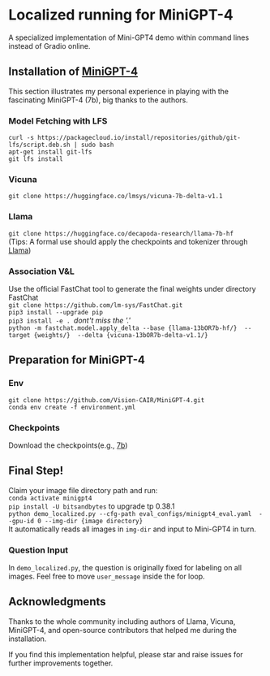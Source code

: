 # Localized running for MiniGPT-4
A specialized implementation of Mini-GPT4 demo within command lines instead of Gradio online.

## Installation of [MiniGPT-4](https://minigpt-4.github.io/)
This section illustrates my personal experience in playing with the fascinating MiniGPT-4 (7b), big thanks to the authors.<br>
### Model Fetching with LFS
`curl -s https://packagecloud.io/install/repositories/github/git-lfs/script.deb.sh | sudo bash`<br>
`apt-get install git-lfs`<br>
`git lfs install`<br>
### Vicuna
`git clone https://huggingface.co/lmsys/vicuna-7b-delta-v1.1`
### Llama
`git clone https://huggingface.co/decapoda-research/llama-7b-hf`<br>
(Tips: A formal use should apply the checkpoints and tokenizer through [Llama](https://github.com/facebookresearch/llama/blob/main/README.md))
### Association V&L
Use the official FastChat tool to generate the final weights under directory FastChat<br>
`git clone https://github.com/lm-sys/FastChat.git`<br>
`pip3 install --upgrade pip`<br>
`pip3 install -e . `<i>dont't miss the '.'</i> <br>
`python -m fastchat.model.apply_delta --base {llama-13bOR7b-hf/}  --target {weights/}  --delta {vicuna-13bOR7b-delta-v1.1/}`

## Preparation for MiniGPT-4
### Env
`git clone https://github.com/Vision-CAIR/MiniGPT-4.git`<br>
`conda env create -f environment.yml`<br>
### Checkpoints
Download the checkpoints(e.g., [7b](https://drive.google.com/file/d/1RY9jV0dyqLX-o38LrumkKRh6Jtaop58R/view))

## Final Step!
Claim your image file directory path and run:<br>
`conda activate minigpt4`<br>
`pip install -U bitsandbytes` to upgrade tp 0.38.1 <br>
`python demo_localized.py --cfg-path eval_configs/minigpt4_eval.yaml  --gpu-id 0 --img-dir {image directory}`<br>
It automatically reads all images in `img-dir` and input to Mini-GPT4 in turn. 
### Question Input
In `demo_localized.py`, the question is originally fixed for labeling on all images. Feel free to move `user_message` inside the for loop.

## Acknowledgments
Thanks to the whole community including authors of Llama, Vicuna, MiniGPT-4, and open-source contributors that helped me during the installation.

If you find this implementation helpful, please star and raise issues for further improvements together.


